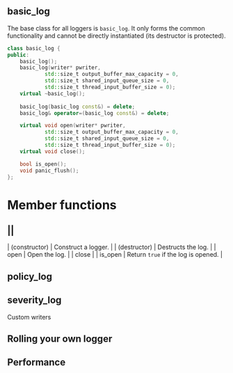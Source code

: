 basic_log
---------
The base class for all loggers is `basic_log`. It only forms the common
functionality and cannot be directly instantiated (its destructor is
protected).
```c++
class basic_log {
public:
    basic_log();
    basic_log(writer* pwriter, 
            std::size_t output_buffer_max_capacity = 0,
            std::size_t shared_input_queue_size = 0,
            std::size_t thread_input_buffer_size = 0);
    virtual ~basic_log();
    
    basic_log(basic_log const&) = delete;
    basic_log& operator=(basic_log const&) = delete;

    virtual void open(writer* pwriter, 
            std::size_t output_buffer_max_capacity = 0,
            std::size_t shared_input_queue_size = 0,
            std::size_t thread_input_buffer_size = 0);
    virtual void close();

    bool is_open();
    void panic_flush();
};
```

Member functions
================
||
---------------------------------------
| (constructor) | Construct a logger. |
| (destructor)  | Destructs the log. |
| open | Open the log. |
| close | 
| is_open | Return `true` if the log is opened. |


policy_log
----------

severity_log
------------

Custom writers

Rolling your own logger
-----------------------

Performance
-----------


